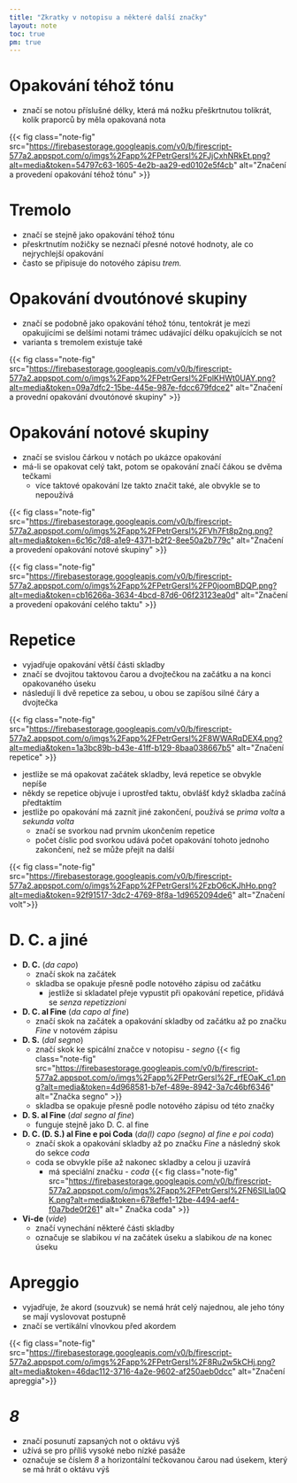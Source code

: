 ```yaml
---
title: "Zkratky v notopisu a některé další značky"
layout: note
toc: true
pm: true
---
```

# Opakování téhož tónu
- značí se notou příslušné délky, která má nožku přeškrtnutou tolikrát, kolik praporců by měla opakovaná nota

{{< fig class="note-fig" src="https://firebasestorage.googleapis.com/v0/b/firescript-577a2.appspot.com/o/imgs%2Fapp%2FPetrGersl%2FJjCxhNRkEt.png?alt=media&token=54797c63-1605-4e2b-aa29-ed0102e5f4cb" alt="Značení a provedení opakování téhož tónu" >}}

# Tremolo
- značí se stejně jako opakování téhož tónu
- přeskrtnutím nožičky se neznačí přesné notové hodnoty, ale co nejrychlejší opakování
- často se připisuje do notového zápisu $\textit{trem.}$
# Opakování dvoutónové skupiny
- značí se podobně jako opakování téhož tónu, tentokrát je mezi opakujícími se delšími notami trámec udávající délku opakujících se not
- varianta s tremolem existuje také

{{< fig class="note-fig" src="https://firebasestorage.googleapis.com/v0/b/firescript-577a2.appspot.com/o/imgs%2Fapp%2FPetrGersl%2FplKHWt0UAY.png?alt=media&token=09a7dfc2-15be-445e-987e-fdcc679fdce2" alt="Značení a provední opakování dvoutónové skupiny" >}}

# Opakování notové skupiny
- značí se svislou čárkou v notách po ukázce opakování
- má-li se opakovat celý takt, potom se opakování značí čákou se dvěma tečkami
    - více taktové opakování lze takto značit také, ale obvykle se to nepoužívá

{{< fig class="note-fig" src="https://firebasestorage.googleapis.com/v0/b/firescript-577a2.appspot.com/o/imgs%2Fapp%2FPetrGersl%2FVh7Ft8p2ng.png?alt=media&token=6c16c7d8-a1e9-4371-b2f2-8ee50a2b779c" alt="Značení a provedení opakování notové skupiny" >}}

{{< fig class="note-fig" src="https://firebasestorage.googleapis.com/v0/b/firescript-577a2.appspot.com/o/imgs%2Fapp%2FPetrGersl%2FP0joomBDQP.png?alt=media&token=cb16266a-3634-4bcd-87d6-06f23123ea0d" alt="Značení a provedení opakování celého taktu" >}}

# Repetice
- vyjadřuje opakování větší části skladby
- značí se dvojitou taktovou čarou a dvojtečkou na začátku a na konci opakovaného úseku
- následují li dvě repetice za sebou, u obou se zapíšou silné čáry a dvojtečka

{{< fig class="note-fig" src="https://firebasestorage.googleapis.com/v0/b/firescript-577a2.appspot.com/o/imgs%2Fapp%2FPetrGersl%2F8WWARqDEX4.png?alt=media&token=1a3bc89b-b43e-41ff-b129-8baa038667b5" alt="Značení repetice" >}}

- jestliže se má opakovat začátek skladby, levá repetice se obvykle nepíše
- někdy se repetice objvuje i uprostřed taktu, obvlášť když skladba začíná předtaktím
- jestliže po opakování má zaznít jiné zakončení, používá se _prima volta_ a _sekunda volta_
    - značí se svorkou nad prvním ukončením repetice
    - počet číslic pod svorkou udává počet opakování tohoto jednoho zakončení, než se může přejít na další

{{< fig class="note-fig" src="https://firebasestorage.googleapis.com/v0/b/firescript-577a2.appspot.com/o/imgs%2Fapp%2FPetrGersl%2FzbO6cKJhHo.png?alt=media&token=92f91517-3dc2-4769-8f8a-1d9652094de6" alt="Značení volt">}}

# D. C. a jiné
- **D. C.** (_da capo_)
    - značí skok na začátek
    - skladba se opakuje přesně podle notového zápisu od začátku
        - jestliže si skladatel přeje vypustit při opakování repetice, přidává se _senza repetizzioni_
- **D. C. al Fine** (_da capo al fine_)
    - značí skok na začátek a opakování skladby od začátku až po značku $\textit{Fine}$ v notovém zápisu
- **D. S.** (_dal segno_)
    - značí skok ke spicální značce v notopisu - _segno_
        {{< fig class="note-fig" src="https://firebasestorage.googleapis.com/v0/b/firescript-577a2.appspot.com/o/imgs%2Fapp%2FPetrGersl%2F_rfEOaK_c1.png?alt=media&token=4d968581-b7ef-489e-8942-3a7c46bf6346" alt="Značka segno" >}}
    - skladba se opakuje přesně podle notového zápisu od této značky
- **D. S. al Fine** (_dal segno al fine_)
    - funguje stejně jako D. C. al fine
- **D. C. (D. S.) al Fine e poi Coda** (_da(l) capo (segno) al fine e poi coda_)
    - značí skok a opakování skladby až po značku $\textit{Fine}$ a následný skok do sekce _coda_
    - coda se obvykle píše až nakonec skladby a celou ji uzavírá
        - má speciální značku - _coda_
            {{< fig class="note-fig" src="https://firebasestorage.googleapis.com/v0/b/firescript-577a2.appspot.com/o/imgs%2Fapp%2FPetrGersl%2FN6SlLla0QK.png?alt=media&token=678effe1-12be-4494-aef4-f0a7bde0f261" alt=" Značka coda" >}}
- **Vi-de** (_vide_)
    - značí vynechání některé části skladby
    - označuje se slabikou _vi_ na začátek úseku a slabikou _de_ na konec úseku
# Apreggio
- vyjadřuje, že akord (souzvuk) se nemá hrát celý najednou, ale jeho tóny se mají vyslovovat postupně
- značí se vertikální vlnovkou před akordem

{{< fig class="note-fig" src="https://firebasestorage.googleapis.com/v0/b/firescript-577a2.appspot.com/o/imgs%2Fapp%2FPetrGersl%2F8Ru2w5kCHj.png?alt=media&token=46dac112-3716-4a2e-9602-af250aeb0dcc" alt="Značení apreggia">}}

# $\textit{8}$
- značí posunutí zapsaných not o oktávu výš
- užívá se pro příliš vysoké nebo nízké pasáže
- označuje se číslem $\textit{8}$ a horizontální tečkovanou čarou nad úsekem, který se má hrát o oktávu výš